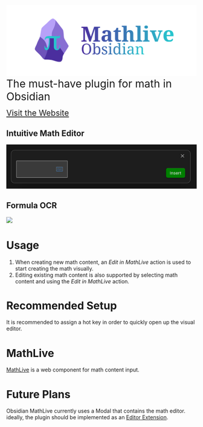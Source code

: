 ![](./banner.svg)
<span style="font-size:2em;">The must-have plugin for math in Obsidian</span>

<a href="https://mathlive.danz.blog" style="font-size:1.5em;">Visit the Website</a>

## Intuitive Math Editor
![](./example.gif)

## Formula OCR
![](./ocr_example.gif)

# Usage
1. When creating new math content, an *Edit in MathLive* action is used to start creating the math visually.
1. Editing existing math content is also supported by selecting math content and using the *Edit in MathLive* action.

# Recommended Setup
It is recommended to assign a hot key in order to quickly open up the visual editor.

# MathLive
[MathLive](https://cortexjs.io/mathlive/) is a web component for math content input.

# Future Plans
Obsidian MathLive currently uses a Modal that contains the math editor. ideally, the plugin should be implemented as an [Editor Extension](https://marcus.se.net/obsidian-plugin-docs/editor/extensions).
